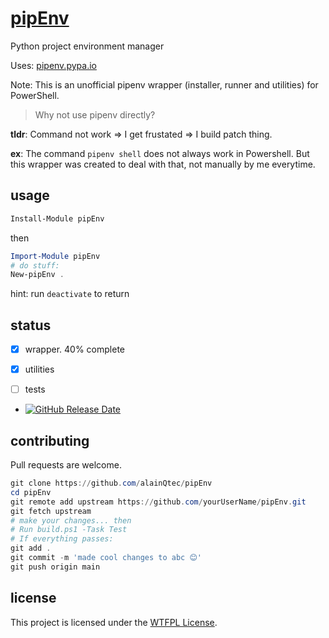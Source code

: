 ﻿# [pipEnv](https://www.powershellgallery.com/packages/pipEnv)

Python project environment manager

Uses: [pipenv.pypa.io](https://pipenv.pypa.io/en/latest/)

Note: This is an unofficial pipenv wrapper (installer, runner and utilities) for
PowerShell.

> Why not use pipenv directly?

**tldr**: Command not work => I get frustated => I build patch thing.

**ex**: The command `pipenv shell` does not always work in Powershell. But this
wrapper was created to deal with that, not manually by me everytime.

## usage

```PowerShell
Install-Module pipEnv
```

then

```PowerShell
Import-Module pipEnv
# do stuff:
New-pipEnv .
```

hint: run `deactivate` to return

## status

- [x] wrapper. 40% complete

- [x] utilities

- [ ] tests

- [![GitHub Release Date](https://img.shields.io/github/release/alainQtec/pipEnv.svg)](https://github.com/alainQtec/pipEnv/releases)

## contributing

Pull requests are welcome.

```PowerShell
git clone https://github.com/alainQtec/pipEnv
cd pipEnv
git remote add upstream https://github.com/yourUserName/pipEnv.git
git fetch upstream
# make your changes... then
# Run build.ps1 -Task Test
# If everything passes:
git add .
git commit -m 'made cool changes to abc 😊'
git push origin main
```

## license

This project is licensed under the [WTFPL License](LICENSE).
